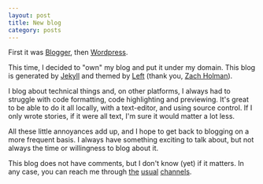 ```yaml
---
layout: post
title: New blog
category: posts
---
```


First it was [Blogger](http://jpalardy.blogspot.ca/), then [Wordpress](https://technotales.wordpress.com/).

This time, I decided to "own" my blog and put it under my domain. This blog is generated by [Jekyll](http://jekyllrb.com/) and
themed by [Left](http://zachholman.com/posts/left/) (thank you, [Zach Holman](https://twitter.com/holman)).

I blog about technical things and, on other platforms, I always had to struggle
with code formatting, code highlighting and previewing. It's great to be able
to do it all locally, with a text-editor, and using source control. If I only
wrote stories, if it were all text, I'm sure it would matter a lot less.

All these little annoyances add up, and I hope to get back to blogging on a more
frequent basis. I always have something exciting to talk about, but not always
the time or willingness to blog about it.

This blog does not have comments, but I don't know (yet) if it matters. In any case, you
can reach me through [the](https://github.com/jpalardy) [usual](https://twitter.com/jpalardy) [channels](mailto:jonathan.palardy@gmail.com).

